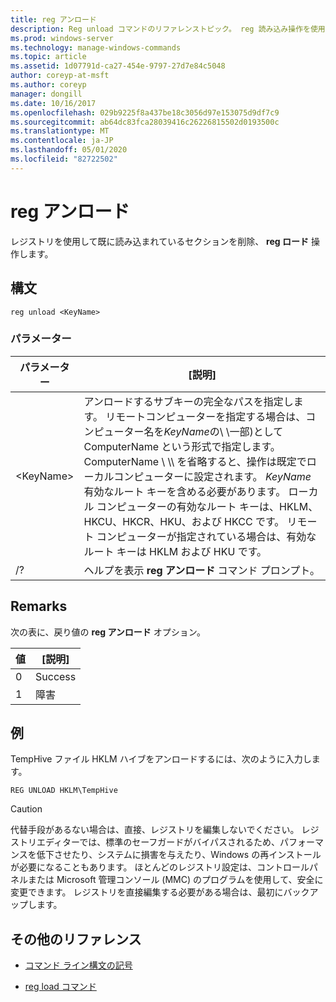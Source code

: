 ```yaml
---
title: reg アンロード
description: Reg unload コマンドのリファレンストピック。 reg 読み込み操作を使用して読み込まれたレジストリのセクションを削除します。
ms.prod: windows-server
ms.technology: manage-windows-commands
ms.topic: article
ms.assetid: 1d07791d-ca27-454e-9797-27d7e84c5048
author: coreyp-at-msft
ms.author: coreyp
manager: dongill
ms.date: 10/16/2017
ms.openlocfilehash: 029b9225f8a437be18c3056d97e153075d9df7c9
ms.sourcegitcommit: ab64dc83fca28039416c26226815502d0193500c
ms.translationtype: MT
ms.contentlocale: ja-JP
ms.lasthandoff: 05/01/2020
ms.locfileid: "82722502"
---
```

# <a name="reg-unload"></a>reg アンロード



レジストリを使用して既に読み込まれているセクションを削除、 **reg ロード** 操作します。



## <a name="syntax"></a>構文

```
reg unload <KeyName>
```

### <a name="parameters"></a>パラメーター

|パラメーター|[説明]|
|---------|-----------|
|\<KeyName>|アンロードするサブキーの完全なパスを指定します。 リモートコンピューターを指定する場合は、コンピューター名を*KeyName*の\\ \\一部\)として ComputerName という形式で指定します。 ComputerName \\ \\\ を省略すると、操作は既定でローカルコンピューターに設定されます。 *KeyName* 有効なルート キーを含める必要があります。 ローカル コンピューターの有効なルート キーは、HKLM、HKCU、HKCR、HKU、および HKCC です。 リモート コンピューターが指定されている場合は、有効なルート キーは HKLM および HKU です。|
|/?|ヘルプを表示 **reg アンロード** コマンド プロンプト。|

## <a name="remarks"></a>Remarks

次の表に、戻り値の **reg アンロード** オプション。

|値|[説明]|
|-----|-----------|
|0|Success|
|1|障害|

## <a name="examples"></a>例

TempHive ファイル HKLM ハイブをアンロードするには、次のように入力します。
```
REG UNLOAD HKLM\TempHive
```

> [!CAUTION]
> 代替手段があるない場合は、直接、レジストリを編集しないでください。 レジストリエディターでは、標準のセーフガードがバイパスされるため、パフォーマンスを低下させたり、システムに損害を与えたり、Windows の再インストールが必要になることもあります。 ほとんどのレジストリ設定は、コントロールパネルまたは Microsoft 管理コンソール (MMC) のプログラムを使用して、安全に変更できます。 レジストリを直接編集する必要がある場合は、最初にバックアップします。

## <a name="additional-references"></a>その他のリファレンス

- [コマンド ライン構文の記号](command-line-syntax-key.md)

- [reg load コマンド](reg-load.md)